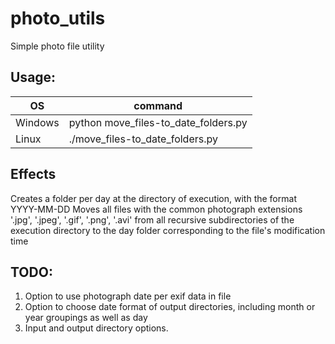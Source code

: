 # photo_utils
Simple photo file utility

## Usage:


|OS|command|
|--------|-----------------------------------------------------|
|Windows | python move_files-to_date_folders.py|
|Linux   | ./move_files-to_date_folders.py|

## Effects

Creates a folder per day at the directory of execution, with the format YYYY-MM-DD
Moves all files with the common photograph extensions '.jpg', '.jpeg', '.gif', '.png', '.avi' from all recursive subdirectories of the execution directory to the day folder corresponding to the file's modification time



## TODO:

 1. Option to use photograph date per exif data in file
 2. Option to choose date format of output directories, including month or year groupings as well as day
 3. Input and output directory options.
